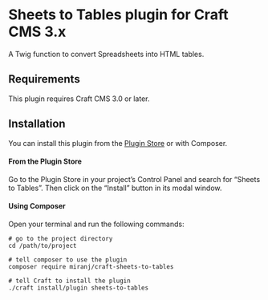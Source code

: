 # Sheets to Tables plugin for Craft CMS 3.x

A Twig function to convert Spreadsheets into HTML tables.


## Requirements

This plugin requires Craft CMS 3.0 or later.

## Installation

You can install this plugin from the [Plugin Store][ps] or with Composer.

[ps]:https://plugins.craftcms.com/

#### From the Plugin Store
Go to the Plugin Store in your project’s Control Panel and search for “Sheets to Tables”.
Then click on the “Install” button in its modal window.

#### Using Composer
Open your terminal and run the following commands:

    # go to the project directory
    cd /path/to/project
    
    # tell composer to use the plugin
    composer require miranj/craft-sheets-to-tables
    
    # tell Craft to install the plugin
    ./craft install/plugin sheets-to-tables

